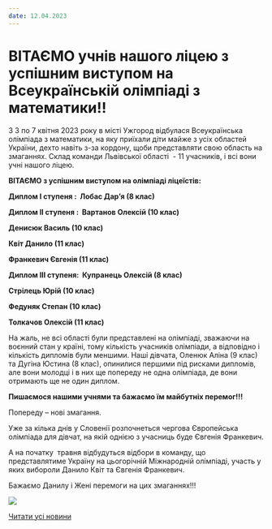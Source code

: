 ```yaml
---
date: 12.04.2023
---
```

# ВІТАЄМО учнів нашого ліцею з успішним виступом на Всеукраїнській олімпіаді з математики!!

З 3 по 7 квітня 2023 року в місті Ужгород відбулася Всеукраїнська олімпіада з математики, на яку приїхали діти майже з усіх областей України, дехто навіть з-за кордону, щоби представляти свою область на змаганнях. Склад команди Львівської області  - 11 учасників, і всі вони учні нашого ліцею.

**ВІТАЄМО з успішним виступом на олімпіаді ліцеїстів:**

**Диплом I ступеня :  Лобас Дар’я (8 клас)**

**Диплом II ступеня :  Вартанов Олексій (10 клас)**

**Денисюк Василь (10 клас)**

**Квіт Данило (11 клас)**

**Франкевич Євгенія (11 клас)**

**Диплом III ступеня:  Купранець Олексій (8 клас)**

**Стрілець Юрій (10 клас)**

**Федуняк Степан (10 клас)**

**Толкачов Олексій (11 клас)**

На жаль, не всі області були представлені на олімпіаді, зважаючи на воєнний стан у країні, тому кількість учасників олімпіади, а відповідно і кількість дипломів були меншими. Наші дівчата, Оленюк Аліна (9 клас) та Дугіна Юстина (8 клас), опинилися першими під рисками дипломів, але вони молодці і в них ще попереду не одна олімпіада, де вони отримають ще не один диплом.

**Пишаємося нашими учнями та бажаємо їм майбутніх перемог!!!**

Попереду – нові змагання.

Уже за кілька днів у Словенії розпочнеться чергова Європейська олімпіада для дівчат, на якій однією з учасниць буде Євгенія Франкевич.

А на початку  травня відбудуться відбори в команду, що представлятиме Україну на цьогорічній Міжнародній олімпіаді, участь у яких вибороли Данило Квіт та Євгенія Франкевич.

Бажаємо Данилу і Жені перемоги на цих змаганнях!!!

![](/images/blog/вітаємо-учнів-нашого-ліцею-з-успішним-виступом-на/переможці-мат-2023.png)

[Читати усі новини](/news)
